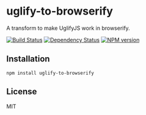 # uglify-to-browserify

A transform to make UglifyJS work in browserify.

[![Build Status](https://travis-ci.org/ForbesLindesay/uglify-to-browserify.png?branch=master)](https://travis-ci.org/ForbesLindesay/uglify-to-browserify)
[![Dependency Status](https://gemnasium.com/ForbesLindesay/uglify-to-browserify.png)](https://gemnasium.com/ForbesLindesay/uglify-to-browserify)
[![NPM version](https://badge.fury.io/js/uglify-to-browserify.png)](http://badge.fury.io/js/uglify-to-browserify)


























































<extoc></extoc>

## Installation

    npm install uglify-to-browserify

## License

  MIT